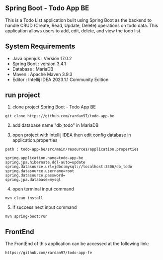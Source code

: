 ## Spring Boot - Todo App BE
This is a Todo List application built using Spring Boot as the backend to handle CRUD (Create, Read, Update, Delete) operations on todo data. This application allows users to add, edit, delete, and view the todo list.

## System Requirements

- Java openjdk : Version 17.0.2
- Spring Boot : version 3.4.1
- Database : MariaDB
- Maven : Apache Maven 3.9.3
- Editor : Intellij IDEA 2023.1.1 Community Edition


## run project

1. clone project Spring Boot - Todo App BE
```
git clone https://github.com/rardan97/todo-app-be
```
2. add database name "db_todo" in MariaDB

3. open project with intellij IDEA then edit config database in application.properties
```
path : todo-app-be/src/main/resources/application.properties
```

```
spring.application.name=todo-app-be
spring.jpa.hibernate.ddl-auto=update
spring.datasource.url=jdbc:mysql://localhost:3306/db_todo
spring.datasource.username=root
spring.datasource.password=
spring.jpa.database=mysql
```


4. open terminal input command
```
mvn clean install 
```
5. if success next input command
```
mvn spring-boot:run
```

## FrontEnd
The FrontEnd of this application can be accessed at the following link:
```
https://github.com/rardan97/todo-app-fe
```